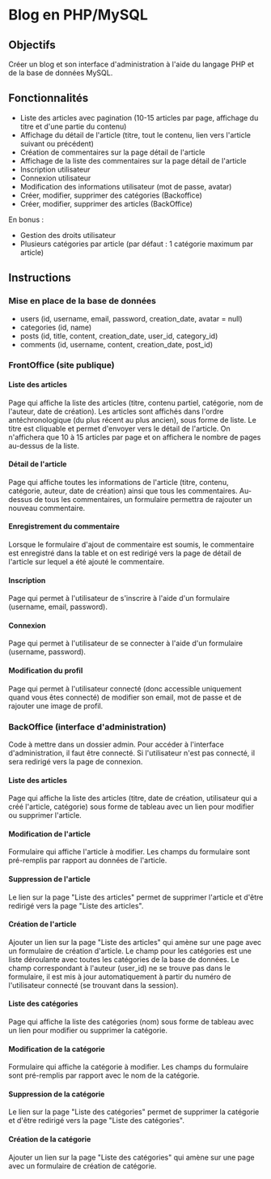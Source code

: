 # Blog en PHP/MySQL

## Objectifs

Créer un blog et son interface d'administration à l'aide du langage PHP et de la base de données MySQL.

## Fonctionnalités

* Liste des articles avec pagination (10-15 articles par page, affichage du titre et d'une partie du contenu)
* Affichage du détail de l'article (titre, tout le contenu, lien vers l'article suivant ou précédent)
* Création de commentaires sur la page détail de l'article
* Affichage de la liste des commentaires sur la page détail de l'article
* Inscription utilisateur
* Connexion utilisateur
* Modification des informations utilisateur (mot de passe, avatar)
* Créer, modifier, supprimer des catégories (Backoffice)
* Créer, modifier, supprimer des articles (BackOffice)

En bonus :
* Gestion des droits utilisateur
* Plusieurs catégories par article (par défaut : 1 catégorie maximum par article)

## Instructions

### Mise en place de la base de données

* users 			(id, username, email, password, creation_date, avatar = null)
* categories 		(id, name)
* posts				(id, title, content, creation_date, user_id, category_id)
* comments 			(id, username, content, creation_date, post_id)

### FrontOffice (site publique)

#### Liste des articles

Page qui affiche la liste des articles (titre, contenu partiel, catégorie, nom de l'auteur, date de création). Les articles sont affichés dans l'ordre antéchronologique (du plus récent au plus ancien), sous forme de liste. Le titre est cliquable et permet d'envoyer vers le détail de l'article. On n'affichera que 10 à 15 articles par page et on affichera le nombre de pages au-dessus de la liste.

#### Détail de l'article

Page qui affiche toutes les informations de l'article (titre, contenu, catégorie, auteur, date de création) ainsi que tous les commentaires. Au-dessus de tous les commentaires, un formulaire permettra de rajouter un nouveau commentaire.

#### Enregistrement du commentaire

Lorsque le formulaire d'ajout de commentaire est soumis, le commentaire est enregistré dans la table et on est redirigé vers la page de détail de l'article sur lequel a été ajouté le commentaire.

#### Inscription

Page qui permet à l'utilisateur de s'inscrire à l'aide d'un formulaire (username, email, password).

#### Connexion

Page qui permet à l'utilisateur de se connecter à l'aide d'un formulaire (username, password).

#### Modification du profil

Page qui permet à l'utilisateur connecté (donc accessible uniquement quand vous êtes connecté) de modifier son email, mot de passe et de rajouter une image de profil.


### BackOffice (interface d'administration)

Code à mettre dans un dossier admin. Pour accéder à l'interface d'administration, il faut être connecté. Si l'utilisateur n'est pas connecté, il sera redirigé vers la page de connexion.

#### Liste des articles

Page qui affiche la liste des articles (titre, date de création, utilisateur qui a créé l'article, catégorie) sous forme de tableau avec un lien pour modifier ou supprimer l'article.

#### Modification de l'article

Formulaire qui affiche l'article à modifier. Les champs du formulaire sont pré-remplis par rapport au données de l'article.

#### Suppression de l'article

Le lien sur la page "Liste des articles" permet de supprimer l'article et d'être redirigé vers la page "Liste des articles".

#### Création de l'article

Ajouter un lien sur la page "Liste des articles" qui amène sur une page avec un formulaire de création d'article. Le champ pour les catégories est une liste déroulante avec toutes les catégories de la base de données. Le champ correspondant à l'auteur (user_id) ne se trouve pas dans le formulaire, il est mis à jour automatiquement à partir du numéro de l'utilisateur connecté (se trouvant dans la session).

#### Liste des catégories

Page qui affiche la liste des catégories (nom) sous forme de tableau avec un lien pour modifier ou supprimer la catégorie.

#### Modification de la catégorie

Formulaire qui affiche la catégorie à modifier. Les champs du formulaire sont pré-remplis par rapport avec le nom de la catégorie.

#### Suppression de la catégorie

Le lien sur la page "Liste des catégories" permet de supprimer la catégorie et d'être redirigé vers la page "Liste des catégories".

#### Création de la catégorie

Ajouter un lien sur la page "Liste des catégories" qui amène sur une page avec un formulaire de création de catégorie.